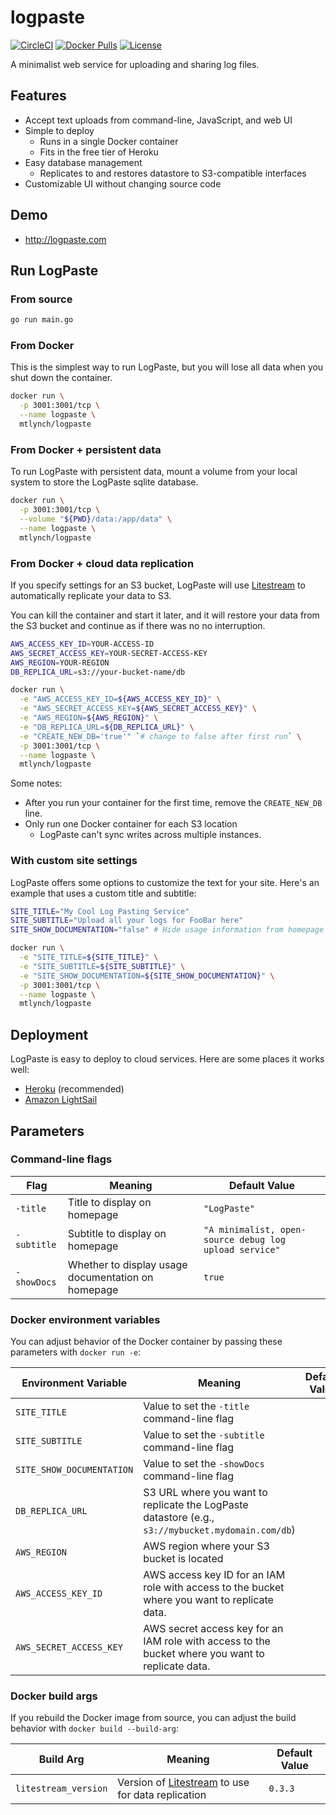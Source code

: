 # logpaste

[![CircleCI](https://circleci.com/gh/mtlynch/logpaste.svg?style=svg)](https://circleci.com/gh/mtlynch/logpaste)
[![Docker Pulls](https://img.shields.io/docker/pulls/mtlynch/logpaste.svg?maxAge=604800)](https://hub.docker.com/r/mtlynch/logpaste/)
[![License](http://img.shields.io/:license-mit-blue.svg?style=flat-square)](LICENSE)

A minimalist web service for uploading and sharing log files.

## Features

* Accept text uploads from command-line, JavaScript, and web UI
* Simple to deploy
  * Runs in a single Docker container
  * Fits in the free tier of Heroku
* Easy database management
  * Replicates to and restores datastore to S3-compatible interfaces
* Customizable UI without changing source code

## Demo

* <http://logpaste.com>

## Run LogPaste

### From source

```bash
go run main.go
```

### From Docker

This is the simplest way to run LogPaste, but you will lose all data when you shut down the container.

```bash
docker run \
  -p 3001:3001/tcp \
  --name logpaste \
  mtlynch/logpaste
```

### From Docker + persistent data

To run LogPaste with persistent data, mount a volume from your local system to store the LogPaste sqlite database.

```bash
docker run \
  -p 3001:3001/tcp \
  --volume "${PWD}/data:/app/data" \
  --name logpaste \
  mtlynch/logpaste
```

### From Docker + cloud data replication

If you specify settings for an S3 bucket, LogPaste will use [Litestream](https://litestream.io/) to automatically replicate your data to S3.

You can kill the container and start it later, and it will restore your data from the S3 bucket and continue as if there was no no interruption.

```bash
AWS_ACCESS_KEY_ID=YOUR-ACCESS-ID
AWS_SECRET_ACCESS_KEY=YOUR-SECRET-ACCESS-KEY
AWS_REGION=YOUR-REGION
DB_REPLICA_URL=s3://your-bucket-name/db

docker run \
  -e "AWS_ACCESS_KEY_ID=${AWS_ACCESS_KEY_ID}" \
  -e "AWS_SECRET_ACCESS_KEY=${AWS_SECRET_ACCESS_KEY}" \
  -e "AWS_REGION=${AWS_REGION}" \
  -e "DB_REPLICA_URL=${DB_REPLICA_URL}" \
  -e "CREATE_NEW_DB='true'" `# change to false after first run` \
  -p 3001:3001/tcp \
  --name logpaste \
  mtlynch/logpaste
```

Some notes:

* After you run your container for the first time, remove the `CREATE_NEW_DB` line.
* Only run one Docker container for each S3 location
  * LogPaste can't sync writes across multiple instances.

### With custom site settings

LogPaste offers some options to customize the text for your site. Here's an example that uses a custom title and subtitle:

```bash
SITE_TITLE="My Cool Log Pasting Service"
SITE_SUBTITLE="Upload all your logs for FooBar here"
SITE_SHOW_DOCUMENTATION="false" # Hide usage information from homepage

docker run \
  -e "SITE_TITLE=${SITE_TITLE}" \
  -e "SITE_SUBTITLE=${SITE_SUBTITLE}" \
  -e "SITE_SHOW_DOCUMENTATION=${SITE_SHOW_DOCUMENTATION}" \
  -p 3001:3001/tcp \
  --name logpaste \
  mtlynch/logpaste
```

## Deployment

LogPaste is easy to deploy to cloud services. Here are some places it works well:

* [Heroku](docs/deployment/heroku.md) (recommended)
* [Amazon LightSail](docs/deployment/lightsail.md)

## Parameters

### Command-line flags

| Flag | Meaning | Default Value |
|------|---------|---------------|
| `-title` | Title to display on homepage | `"LogPaste"` |
| `-subtitle` | Subtitle to display on homepage | `"A minimalist, open-source debug log upload service"` |
| `-showDocs` | Whether to display usage documentation on homepage | `true` |

### Docker environment variables

You can adjust behavior of the Docker container by passing these parameters with `docker run -e`:

| Environment Variable | Meaning | Default Value |
|----------------------|---------|---------------|
| `SITE_TITLE`         | Value to set the `-title` command-line flag | |
| `SITE_SUBTITLE`      | Value to set the `-subtitle`  command-line flag | |
| `SITE_SHOW_DOCUMENTATION` | Value to set the `-showDocs` command-line flag | |
| `DB_REPLICA_URL`     | S3 URL where you want to replicate the LogPaste datastore (e.g., `s3://mybucket.mydomain.com/db`) | |
| `AWS_REGION`         | AWS region where your S3 bucket is located | |
| `AWS_ACCESS_KEY_ID`  | AWS access key ID for an IAM role with access to the bucket where you want to replicate data. |  |
| `AWS_SECRET_ACCESS_KEY` | AWS secret access key for an IAM role with access to the bucket where you want to replicate data. | |

### Docker build args

If you rebuild the Docker image from source, you can adjust the build behavior with `docker build --build-arg`:

| Build Arg | Meaning | Default Value |
| --------- | ------- | ------------- |
| `litestream_version` | Version of [Litestream](https://litestream.io/) to use for data replication | `0.3.3` |
